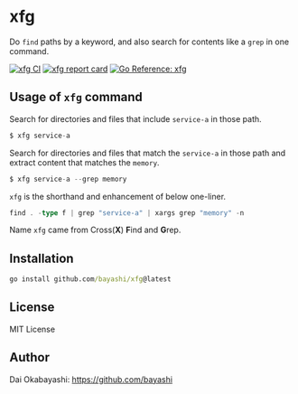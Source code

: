 # xfg

Do `find` paths by a keyword, and also search for contents like a `grep` in one command.

<a href="https://github.com/bayashi/xfg/actions" title="xfg CI"><img src="https://github.com/bayashi/xfg/workflows/main/badge.svg" alt="xfg CI"></a>
<a href="https://goreportcard.com/report/github.com/bayashi/xfg" title="xfg report card" target="_blank"><img src="https://goreportcard.com/badge/github.com/bayashi/xfg" alt="xfg report card"></a>
<a href="https://pkg.go.dev/github.com/bayashi/xfg" title="Go xfg package reference" target="_blank"><img src="https://pkg.go.dev/badge/github.com/bayashi/xfg.svg" alt="Go Reference: xfg"></a>

## Usage of `xfg` command

Search for directories and files that include `service-a` in those path.

```go
$ xfg service-a
```

Search for directories and files that match the `service-a` in those path and extract content that matches the `memory`.

```go
$ xfg service-a --grep memory
```

`xfg` is the shorthand and enhancement of below one-liner.

```go
find . -type f | grep "service-a" | xargs grep "memory" -n
```

Name `xfg` came from Cross(**X**) **F**ind and **G**rep.

## Installation

```cmd
go install github.com/bayashi/xfg@latest
```

## License

MIT License

## Author

Dai Okabayashi: https://github.com/bayashi
